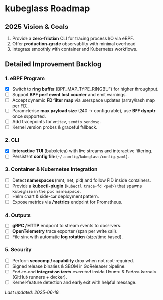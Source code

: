 # kubeglass Roadmap

## 2025 Vision & Goals

1. Provide a **zero-friction** CLI for tracing process I/O via eBPF.
2. Offer **production-grade** observability with minimal overhead.
3. Integrate smoothly with container and Kubernetes workflows.

## Detailed Improvement Backlog

### 1. eBPF Program

- [x] Switch to **ring buffer** (BPF_MAP_TYPE_RINGBUF) for higher throughput.
- [ ] Support **BPF perf event lost counter** and emit warnings.
- [ ] Accept dynamic **FD filter map** via userspace updates (array/hash map per FD).
- [ ] Parameterise **max payload size** (240 → configurable), use **BPF dynptr** once supported.
- [ ] Add tracepoints for `writev`, `sendto`, `sendmsg`.
- [ ] Kernel version probes & graceful fallback.

### 2. CLI

- [x] **Interactive TUI** (bubbletea) with live streams and interactive filtering.
- [ ] Persistent **config file** (`~/.config/kubeglass/config.yaml`).

### 3. Container & Kubernetes Integration

- [ ] Detect **namespaces** (mnt, net, pid) and follow PID inside containers.
- [ ] Provide a **kubectl-plugin** (`kubectl trace-fd <pod>`) that spawns kubeglass in the pod namespace.
- [ ] Helm chart & side-car deployment pattern.
- [ ] Expose metrics via **/metrics** endpoint for Prometheus.

### 4. Outputs

- [ ] **gRPC / HTTP** endpoint to stream events to observers.
- [ ] **OpenTelemetry** trace exporter (span per write call).
- [ ] File sink with automatic **log rotation** (size/time based).

### 5. Security

- [ ] Perform **seccomp / capability** drop when not root-required.
- [ ] Signed release binaries & SBOM in GoReleaser pipeline.
- [ ] End-to-end **integration tests** executed inside Ubuntu & Fedora kernels (GitHub runners + docker).
- [ ] Kernel-feature detection and early exit with helpful message.

_Last updated: 2025-06-19._
